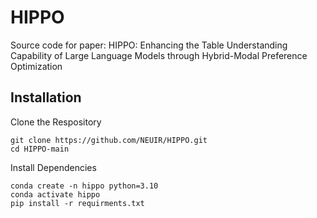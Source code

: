 # HIPPO
Source code for paper: HIPPO: Enhancing the Table Understanding Capability of Large Language Models through Hybrid-Modal Preference Optimization

## Installation

Clone the Respository

```
git clone https://github.com/NEUIR/HIPPO.git
cd HIPPO-main
```

Install Dependencies

```
conda create -n hippo python=3.10
conda activate hippo
pip install -r requirments.txt
```

